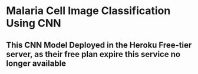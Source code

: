 # Malaria Cell Image Classification Using CNN
## This CNN Model Deployed in the Heroku Free-tier server, as their free plan expire this service no longer available
